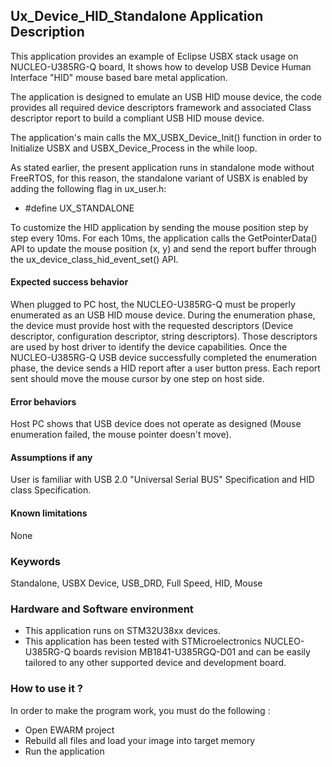 ## <b>Ux_Device_HID_Standalone Application Description </b>

This application provides an example of Eclipse USBX stack usage on NUCLEO-U385RG-Q board,
It shows how to develop USB Device Human Interface "HID" mouse based bare metal application.

The application is designed to emulate an USB HID mouse device, the code provides all required device descriptors framework
and associated Class descriptor report to build a compliant USB HID mouse device.

The application's main calls the MX_USBX_Device_Init() function in order to Initialize USBX and USBX_Device_Process in the while loop.

As stated earlier, the present application runs in standalone mode without FreeRTOS, for this reason, the standalone variant of USBX is enabled by adding the following flag in ux_user.h:

 - #define UX_STANDALONE

To customize the HID application by sending the mouse position step by step every 10ms.
For each 10ms, the application calls the GetPointerData() API to update the mouse position (x, y) and send
the report buffer through the ux_device_class_hid_event_set() API.

#### <b>Expected success behavior</b>

When plugged to PC host, the NUCLEO-U385RG-Q must be properly enumerated as an USB HID mouse device.
During the enumeration phase, the device must provide host with the requested descriptors (Device descriptor, configuration descriptor, string descriptors).
Those descriptors are used by host driver to identify the device capabilities. Once the NUCLEO-U385RG-Q USB device successfully completed the enumeration phase, the device sends a HID report after a user button press.
Each report sent should move the mouse cursor by one step on host side.

#### <b>Error behaviors</b>

Host PC shows that USB device does not operate as designed (Mouse enumeration failed, the mouse pointer doesn't move).

#### <b>Assumptions if any</b>

User is familiar with USB 2.0 "Universal Serial BUS" Specification and HID class Specification.

#### <b> Known limitations</b>

None

### <b>Keywords</b>

Standalone, USBX Device, USB_DRD, Full Speed, HID, Mouse

### <b>Hardware and Software environment</b>

  - This application runs on STM32U38xx devices.
  - This application has been tested with STMicroelectronics NUCLEO-U385RG-Q boards revision MB1841-U385RGQ-D01 and can be easily tailored to any other supported device and development board.

### <b>How to use it ?</b>

In order to make the program work, you must do the following :

 - Open EWARM project
 - Rebuild all files and load your image into target memory
 - Run the application
